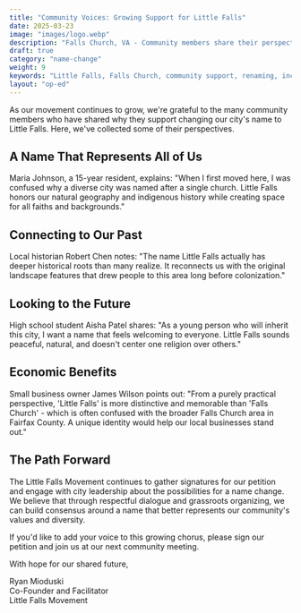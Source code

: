 ```yaml
---
title: "Community Voices: Growing Support for Little Falls"
date: 2025-03-23
image: "images/logo.webp"
description: "Falls Church, VA - Community members share their perspectives on why the Little Falls name represents a more inclusive future for our city."
draft: true
category: "name-change"
weight: 9
keywords: "Little Falls, Falls Church, community support, renaming, inclusivity, diversity, Virginia, identity, testimonials"
layout: "op-ed"
---
```


As our movement continues to grow, we're grateful to the many community members who have shared why they support changing our city's name to Little Falls. Here, we've collected some of their perspectives.

## A Name That Represents All of Us

Maria Johnson, a 15-year resident, explains: "When I first moved here, I was confused why a diverse city was named after a single church. Little Falls honors our natural geography and indigenous history while creating space for all faiths and backgrounds."

## Connecting to Our Past

Local historian Robert Chen notes: "The name Little Falls actually has deeper historical roots than many realize. It reconnects us with the original landscape features that drew people to this area long before colonization."

## Looking to the Future

High school student Aisha Patel shares: "As a young person who will inherit this city, I want a name that feels welcoming to everyone. Little Falls sounds peaceful, natural, and doesn't center one religion over others."

## Economic Benefits

Small business owner James Wilson points out: "From a purely practical perspective, 'Little Falls' is more distinctive and memorable than 'Falls Church' - which is often confused with the broader Falls Church area in Fairfax County. A unique identity would help our local businesses stand out."

## The Path Forward

The Little Falls Movement continues to gather signatures for our petition and engage with city leadership about the possibilities for a name change. We believe that through respectful dialogue and grassroots organizing, we can build consensus around a name that better represents our community's values and diversity.

If you'd like to add your voice to this growing chorus, please sign our petition and join us at our next community meeting.

With hope for our shared future,

Ryan Mioduski  
Co-Founder and Facilitator  
Little Falls Movement 